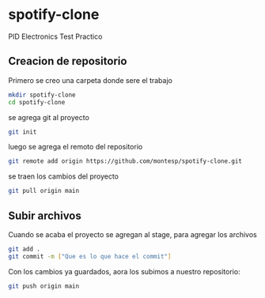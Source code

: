 # spotify-clone
PID Electronics Test Practico

## Creacion de repositorio

Primero se creo una carpeta donde sere el trabajo

```sh
mkdir spotify-clone
cd spotify-clone
```

se agrega git al proyecto

```sh
git init
```

luego se agrega el remoto del repositorio

```sh
git remote add origin https://github.com/montesp/spotify-clone.git
```

se traen los cambios del proyecto

```sh
git pull origin main
```

## Subir archivos
Cuando se acaba el proyecto se agregan al stage, para agregar los archivos

```sh
git add .
git commit -m ["Que es lo que hace el commit"]
```

Con los cambios ya guardados, aora los subimos a nuestro repositorio:

```sh
git push origin main
```
